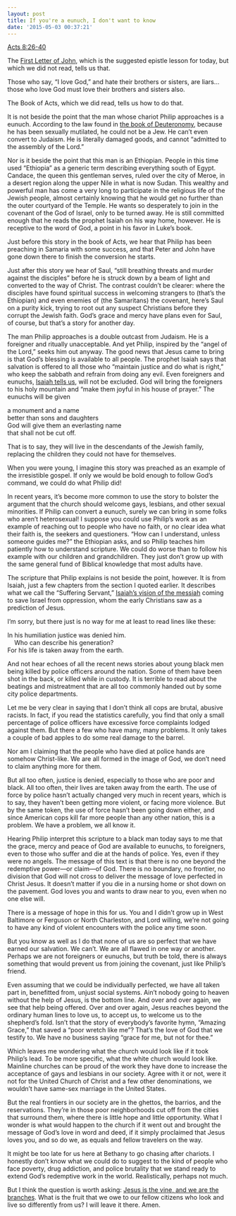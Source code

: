 ```yaml
---
layout: post
title: If you're a eunuch, I don't want to know
date: '2015-05-03 00:37:21'
---
```



[Acts 8:26-40](http://bible.oremus.org/?ql=297612496)

The [First Letter of John](http://bible.oremus.org/?ql=297612605), which is the suggested epistle lesson for today, but which we did not read, tells us that.

Those who say, “I love God,” and hate their brothers or sisters, are liars… those who love God must love their brothers and sisters also.

The Book of Acts, which we did read, tells us how to do that.

It is not beside the point that the man whose chariot Philip approaches is a eunuch. According to the law found in [the book of Deuteronomy](http://bible.oremus.org/?ql=297612713), because he has been sexually mutilated, he could not be a Jew. He can’t even convert to Judaism. He is literally damaged goods, and cannot “admitted to the assembly of the Lord.”

Nor is it beside the point that this man is an Ethiopian. People in this time used “Ethiopia” as a generic term describing everything south of Egypt. Candace, the queen this gentleman serves, ruled over the city of Meroe, in a desert region along the upper Nile in what is now Sudan. This wealthy and powerful man has come a very long to participate in the religious life of the Jewish people, almost certainly knowing that he would get no further than the outer courtyard of the Temple. He wants so desperately to join in the covenant of the God of Israel, only to be turned away. He is still committed enough that he reads the prophet Isaiah on his way home, however. He is receptive to the word of God, a point in his favor in Luke’s book.

Just before this story in the book of Acts, we hear that Philip has been preaching in Samaria with some success, and that Peter and John have gone down there to finish the conversion he starts.

Just after this story we hear of Saul, “still breathing threats and murder against the disciples” before he is struck down by a beam of light and converted to the way of Christ. The contrast couldn’t be clearer: where the disciples have found spiritual success in welcoming strangers to (that’s the Ethiopian) and even enemies of (the Samaritans) the covenant, here’s Saul on a purity kick, trying to root out any suspect Christians before they corrupt the Jewish faith. God’s grace and mercy have plans even for Saul, of course, but that’s a story for another day.

The man Philip approaches is a double outcast from Judaism. He is a foreigner and ritually unacceptable. And yet Philip, inspired by the “angel of the Lord,” seeks him out anyway. The good news that Jesus came to bring is that God’s blessing is available to all people. The prophet Isaiah says that salvation is offered to all those who “maintain justice and do what is right,” who keep the sabbath and refrain from doing any evil. Even foreigners and eunuchs, [Isaiah tells us](http://bible.oremus.org/?ql=297612811), will not be excluded. God will bring the foreigners to his holy mountain and “make them joyful in his house of prayer.” The eunuchs will be given

a monument and a name   
better than sons and daughters  
God will give them an everlasting name  
that shall not be cut off.

That is to say, they will live in the descendants of the Jewish family, replacing the children they could not have for themselves.

When you were young, I imagine this story was preached as an example of the irresistible gospel. If only we would be bold enough to follow God’s command, we could do what Philip did!

In recent years, it’s become more common to use the story to bolster the argument that the church should welcome gays, lesbians, and other sexual minorities. If Philip can convert a eunuch, surely we can bring in some folks who aren’t heterosexual! I suppose you could use Philip’s work as an example of reaching out to people who have no faith, or no clear idea what their faith is, the seekers and questioners. “How can I understand, unless someone guides me?” the Ethiopian asks, and so Philip teaches him patiently how to understand scripture. We could do worse than to follow his example with our children and grandchildren. They just don’t grow up with the same general fund of Biblical knowledge that most adults have.

The scripture that Philip explains is not beside the point, however. It is from Isaiah, just a few chapters from the section I quoted earlier. It describes what we call the “Suffering Servant,” [Isaiah’s vision of the messiah](http://bible.oremus.org/?ql=297612875) coming to save Israel from oppression, whom the early Christians saw as a prediction of Jesus.

I’m sorry, but there just is no way for me at least to read lines like these:

In his humiliation justice was denied him.  
    Who can describe his generation?  
For his life is taken away from the earth.

And not hear echoes of all the recent news stories about young black men being killed by police officers around the nation. Some of them have been shot in the back, or killed while in custody. It is terrible to read about the beatings and mistreatment that are all too commonly handed out by some city police departments.

Let me be very clear in saying that I don’t think all cops are brutal, abusive racists. In fact, if you read the statistics carefully, you find that only a small percentage of police officers have excessive force complaints lodged against them. But there a few who have many, many problems. It only takes a couple of bad apples to do some real damage to the barrel.

Nor am I claiming that the people who have died at police hands are somehow Christ-like. We are all formed in the image of God, we don’t need to claim anything more for them.

But all too often, justice is denied, especially to those who are poor and black. All too often, their lives are taken away from the earth. The use of force by police hasn’t actually changed very much in recent years, which is to say, they haven’t been getting more violent, or facing more violence. But by the same token, the use of force hasn’t been going down either, and since American cops kill far more people than any other nation, this is a problem. We have a problem, we all know it.

Hearing Philip interpret this scripture to a black man today says to me that the grace, mercy and peace of God are available to eunuchs, to foreigners, even to those who suffer and die at the hands of police. Yes, even if they were no angels. The message of this text is that there is no one beyond the redemptive power—or claim—of God. There is no boundary, no frontier, no division that God will not cross to deliver the message of love perfected in Christ Jesus. It doesn’t matter if you die in a nursing home or shot down on the pavement. God loves you and wants to draw near to you, even when no one else will.

There is a message of hope in this for us. You and I didn’t grow up in West Baltimore or Ferguson or North Charleston, and Lord willing, we’re not going to have any kind of violent encounters with the police any time soon.

But you know as well as I do that none of us are so perfect that we have earned our salvation. We can’t. We are all flawed in one way or another. Perhaps we are not foreigners or eunuchs, but truth be told, there is always something that would prevent us from joining the covenant, just like Philip’s friend.

Even assuming that we could be individually perfected, we have all taken part in, benefitted from, unjust social systems. Ain’t nobody going to heaven without the help of Jesus, is the bottom line. And over and over again, we see that help being offered. Over and over again, Jesus reaches beyond the ordinary human lines to love us, to accept us, to welcome us to the shepherd’s fold. Isn’t that the story of everybody’s favorite hymn, “Amazing Grace,” that saved a “poor wretch like me”? That’s the love of God that we testify to. We have no business saying “grace for me, but not for thee.”

Which leaves me wondering what the church would look like if it took Philip’s lead. To be more specific, what the white church would look like. Mainline churches can be proud of the work they have done to increase the acceptance of gays and lesbians in our society. Agree with it or not, were it not for the United Church of Christ and a few other denominations, we wouldn’t have same-sex marriage in the United States.

But the real frontiers in our society are in the ghettos, the barrios, and the reservations. They’re in those poor neighborhoods cut off from the cities that surround them, where there is little hope and little opportunity. What I wonder is what would happen to the church if it went out and brought the message of God’s love in word and deed, if it simply proclaimed that Jesus loves you, and so do we, as equals and fellow travelers on the way.

It might be too late for us here at Bethany to go chasing after chariots. I honestly don’t know what we could do to suggest to the kind of people who face poverty, drug addiction, and police brutality that we stand ready to extend God’s redemptive work in the world. Realistically, perhaps not much.

But I think the question is worth asking: [Jesus is the vine, and we are the branches](http://bible.oremus.org/?ql=297613097). What is the fruit that we owe to our fellow citizens who look and live so differently from us? I will leave it there. Amen.


